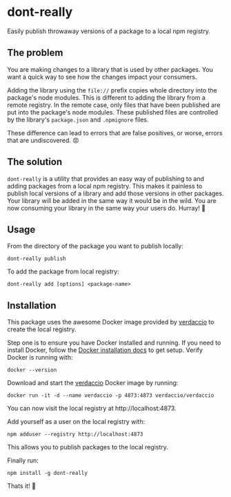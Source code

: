 # dont-really

Easily publish throwaway versions of a package to a local npm registry.

## The problem

You are making changes to a library that is used by other packages. You want a quick way to see how the changes impact your consumers.

Adding the library using the `file://` prefix copies whole directory into the package's node modules. This is different to adding the library from a remote registry. In the remote case, only files that have been published are put into the package's node modules. These published files are controlled by the library's `package.json` and `.npmignore` files.

These difference can lead to errors that are false positives, or worse, errors that are undiscovered. 😡

## The solution

`dont-really` is a utility that provides an easy way of publishing to and adding packages from a local npm registry. This makes it painless to publish local versions of a library and add those versions in other packages. Your library will be added in the same way it would be in the wild. You are now consuming your library in the same way your users do. Hurray! 🙌

## Usage

From the directory of the package you want to publish locally:

```
dont-really publish
```

To add the package from local registry:

```
dont-really add [options] <package-name>
```

## Installation

This package uses the awesome Docker image provided by [verdaccio](https://github.com/verdaccio/verdaccio) to create the local registry.

Step one is to ensure you have Docker installed and running. If you need to install Docker, follow the [Docker installation docs](https://docs.docker.com/install/) to get setup. Verify Docker is running with:

```
docker --version
```

Download and start the [verdaccio](https://github.com/verdaccio/verdaccio) Docker image by running:

```
docker run -it -d --name verdaccio -p 4873:4873 verdaccio/verdaccio
```

You can now visit the local registry at http://localhost:4873.

Add yourself as a user on the local registry with:

```
npm adduser --registry http://localhost:4873
```

This allows you to publish packages to the local registry.

Finally run:

```
npm install -g dont-really
```

Thats it! 🎉
